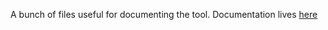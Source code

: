 A bunch of files useful for documenting the tool. Documentation lives [here](https://davidebolo1993.github.io/cosigtdoc/)
